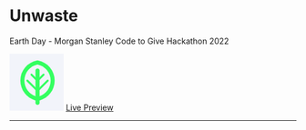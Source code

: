 # Unwaste
 Earth Day - Morgan Stanley Code to Give Hackathon 2022
 
 ![](images/leaf.png)
 [Live Preview](https://oaxp.github.io/Unwaste/)
<hr>
